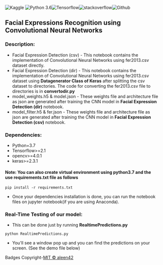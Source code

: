 ![Kaggle](https://img.shields.io/badge/Dataset-Kaggle-blue.svg) ![Python 3.6](https://img.shields.io/badge/Python-3.7-brightgreen.svg)![Tensorflow](https://aleen42.github.io/badges/src/tensorflow.svg)![stackoverflow](https://aleen42.github.io/badges/src/stackoverflow.svg)![Github](https://aleen42.github.io/badges/src/github.svg)

## Facial Expressions Recognition using Convolutional Neural Networks


### Description:
* Facial Expression Detection (csv) - This notebook contains the implementation of Convolutional Neural Networks using fer2013.csv dataset directly. 
* Facial Expression Detection (dir) - This notebook contains the implementation of Convolutional Neural Networks using fer2013.csv dataset using **Datagenerator Class of Keras** after splitting the csv dataset to directories. The code for converting the fer2013.csv file to directories is in **convertodir.py** 
* model_weights.h5 & model.json - These weights file and architecture file as json are generated after training the CNN model in **Facial Expression Detection (dir)** notebook. 
* model_filter.h5 & fer.json - These weights file and architecture file as json are generated after training the CNN model in **Facial Expression Detection (csv)** notebook.

### Dependencies:
* Python=3.7
* Tensorflow>=2.1
* opencv>=4.0.1
* keras>=2.3.1
#### Note: You can also create virtual environment using python3.7 and the use requirements.txt file as follows
`pip install -r requirements.txt`

* Once your dependencies installation is done, you can run the notebook files on jupyter notebook(if you are using Anaconda). 

### Real-Time Testing of our model:
* This can be done just by running **RealtimePredictions.py** 

`python RealtimePredictions.py` 

* You'll see a window pop up and you can find the predictions on your screen. (See the demo file below)




 Badges Copyright-[MIT © aleen42](https://github.com/aleen42/badges)